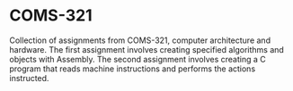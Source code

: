 # COMS-321
Collection of assignments from COMS-321, computer architecture and hardware.
The first assignment involves creating specified algorithms and objects with Assembly.
The second assignment involves creating a C program that reads machine instructions and performs the actions instructed.
